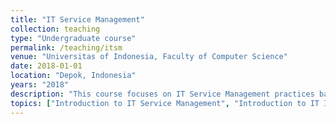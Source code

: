 ```yaml
---
title: "IT Service Management"
collection: teaching
type: "Undergraduate course"
permalink: /teaching/itsm
venue: "Universitas of Indonesia, Faculty of Computer Science"
date: 2018-01-01
location: "Depok, Indonesia"
years: "2018"
description: "This course focuses on IT Service Management practices based on ITIL v3. At the end of the course, student are expected to understand alignment between IT and business, the concept of IT service, service management systems, best practices in ITSM, and ITSM audit."
topics: ["Introduction to IT Service Management", "Introduction to IT Infrastructure Library (ITIL)", "Service Strategy", "Service Design", "Service Transition", "Service Operation", "Continual Service Improvement", "IT Governance", "IT Governance Framework: COBIT", "IT Governance Standard: ISO 9001, 27002, 38500", "ITIL Maturity Model"]
---
```


